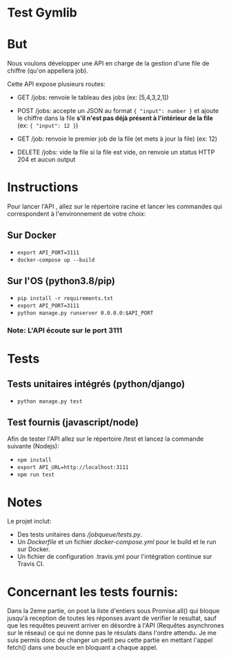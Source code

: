 #  Test Gymlib

# But

Nous voulons développer une API en charge de la gestion d'une file de chiffre (qu'on appellera job).

Cette API expose plusieurs routes:

- GET /jobs: renvoie le tableau des jobs (ex: [5,4,3,2,1])

- POST /jobs: accepte un JSON au format `{ "input": number }` et ajoute le chiffre dans la file **s'il n'est pas déjà présent à l'intérieur de la file** (ex: `{ "input": 12 }`)

- GET /job: renvoie le premier job de la file (et mets à jour la file) (ex: 12)

- DELETE /jobs: vide la file si la file est vide, on renvoie un status HTTP 204 et aucun output

# Instructions
Pour lancer l'API , allez sur le répertoire racine et lancer les commandes qui correspondent à l'environnement de votre choix:
## Sur Docker
- `export API_PORT=3111`
- `docker-compose up --build`
## Sur l'OS (python3.8/pip)
- `pip install -r requirements.txt`
- `export API_PORT=3111`
- `python manage.py runserver 0.0.0.0:$API_PORT`
### Note: L'API écoute sur le port 3111

# Tests
## Tests unitaires intégrés (python/django)

-    `python manage.py test`
 
## Test fournis (javascript/node)
Afin de tester l'API allez sur le répertoire /test et lancez la commande suivante (Nodejs):

-    `npm install`
-    `export API_URL=http://localhost:3111`
-    `npm run test`

# Notes
Le projet inclut:
- Des tests unitaires dans */jobqueue/tests.py*.
- Un *Dockerfile* et un fichier *docker-compose.yml* pour le build et le run sur Docker.
- Un fichier de configuration .travis.yml pour l'intégration continue sur Travis CI.

# Concernant les tests fournis:
Dans la 2eme partie, on post la liste d'entiers sous Promise.all() qui bloque jusqu'à reception de toutes les réponses avant de verifier le resultat, sauf que les requêtes peuvent arriver en désordre à l'API (Requêtes asynchrones sur le réseau) ce qui ne donne pas le résulats dans l'ordre attendu.
Je me suis permis donc de changer un petit peu cette partie en mettant l'appel fetch() dans une boucle en bloquant a chaque appel.
